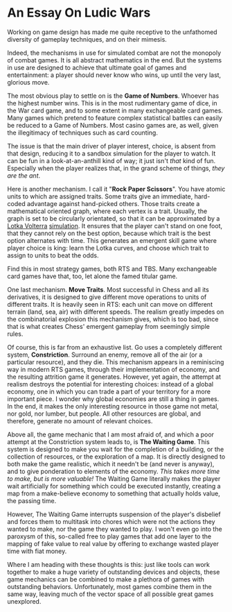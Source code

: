 # An Essay On Ludic Wars

Working on game design has made me quite receptive to the unfathomed diversity of gameplay techniques, and on their mimesis.

Indeed, the mechanisms in use for simulated combat are not the monopoly of combat games. It is all abstract mathematics in the end. But the systems in use are designed to achieve that ultimate goal of games and entertainment: a player should never know who wins, up until the very last, glorious move.

The most obvious play to settle on is the **Game of Numbers**. Whoever has the highest number wins. This is in the most rudimentary game of dice, in the War card game, and to some extent in many exchangeable card games. Many games which pretend to feature complex statistical battles can easily be reduced to a Game of Numbers. Most casino games are, as well, given the illegitimacy of techniques such as card counting.

The issue is that the main driver of player interest, choice, is absent from that design, reducing it to a sandbox simulation for the player to watch. It can be fun in a look-at-an-anthill kind of way; it just isn't *that* kind of fun. Especially when the player realizes that, in the grand scheme of things, *they are the ant*.

Here is another mechanism. I call it "**Rock Paper Scissors**". You have atomic units to which are assigned traits. Some traits give an immediate, hard-coded advantage against hand-picked others. Those traits create a mathematical oriented graph, where each vertex is a trait. Usually, the graph is set to be circularly orientated, so that it can be approximated by a [Lotka Volterra](http://en.wikipedia.org/wiki/Lotka_volterra) [simulation](http://espadrine.github.io/lotka-volterra/). It ensures that the player can't stand on one foot, that they cannot rely on the best option, because which trait is the best option alternates with time. This generates an emergent skill game where player choice is king: learn the Lotka curves, and choose which trait to assign to units to beat the odds.

Find this in most strategy games, both RTS and TBS. Many exchangeable card games have that, too, let alone the famed titular game.

One last mechanism. **Move Traits**. Most successful in Chess and all its derivatives, it is designed to give different move operations to units of different traits. It is heavily seen in RTS: each unit can move on different terrain (land, sea, air) with different speeds. The realism greatly impedes on the combinatorial explosion this mechanism gives, which is too bad, since that is what creates Chess' emergent gameplay from seemingly simple rules.

Of course, this is far from an exhaustive list. Go uses a completely different system, **Constriction**. Surround an enemy, remove all of the air (or a particular resource), and they die. This mechanism appears in a reminiscing way in modern RTS games, through their implementation of economy, and the resulting attrition game it generates. However, yet again, the attempt at realism destroys the potential for interesting choices: instead of a global economy, one in which you can trade a part of your territory for a more important piece. I wonder why global economies are still a thing in games. In the end, it makes the only interesting resource in those game not metal, nor gold, nor lumber, but people. All other resources are global, and therefore, generate no amount of relevant choices.

Above all, the game mechanic that I am most afraid of, and which a poor attempt at the Constriction system leads to, is **The Waiting Game**. This system is designed to make you wait for the completion of a building, or the collection of resources, or the exploration of a map. It is directly designed to both make the game realistic, which it needn't be (and never is anyway), and to give ponderation to elements of the economy. *This takes more time to make, but is more valuable!* The Waiting Game literally makes the player wait artificially for something which could be executed instantly, creating a map from a make-believe economy to something that actually holds value, the passing time.

However, The Waiting Game interrupts suspension of the player's disbelief and forces them to multitask into chores which were not the actions they wanted to make, nor the game they wanted to play. I won't even go into the paroxysm of this, so-called free to play games that add one layer to the mapping of fake value to real value by offering to exchange wasted player time with fiat money.

Where I am heading with these thoughts is this: just like tools can work together to make a huge variety of outstanding devices and objects, these game mechanics can be combined to make a plethora of games with outstanding behaviors. Unfortunately, most games combine them in the same way, leaving much of the vector space of all possible great games unexplored.
